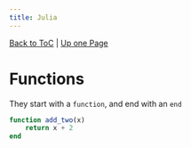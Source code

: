 ```yaml
---
title: Julia
---
```

[Back to ToC](index) | [Up one Page](prog-lang)

# Functions
They start with a `function`, and end with an `end`
```julia
function add_two(x)
    return x + 2
end
```

